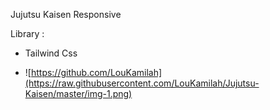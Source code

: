 Jujutsu Kaisen 
Responsive

Library :
- Tailwind Css

- ![https://github.com/LouKamilah](https://raw.githubusercontent.com/LouKamilah/Jujutsu-Kaisen/master/img-1.png)

